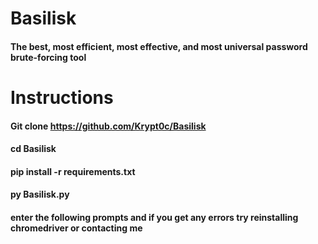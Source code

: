 # Basilisk
#### The best, most efficient, most effective, and most universal password brute-forcing tool 

# Instructions
#### Git clone https://github.com/Krypt0c/Basilisk
#### cd Basilisk
#### pip install -r requirements.txt
#### py Basilisk.py
#### enter the following prompts and if you get any errors try reinstalling chromedriver or contacting me

